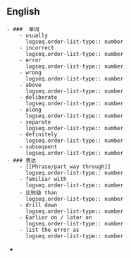 ## English
	- ###  单词
		- usually
		  logseq.order-list-type:: number
		- incorrect
		  logseq.order-list-type:: number
		- error
		  logseq.order-list-type:: number
		- wrong
		  logseq.order-list-type:: number
		- above
		  logseq.order-list-type:: number
		- deliberate
		  logseq.order-list-type:: number
		- along
		  logseq.order-list-type:: number
		- separate
		  logseq.order-list-type:: number
		- definitely
		  logseq.order-list-type:: number
		- subsequent
		  logseq.order-list-type:: number
	- ### 表达
		- [[Phrase/part way through]]
		  logseq.order-list-type:: number
		- familiar with
		  logseq.order-list-type:: number
		- 比较级 than
		  logseq.order-list-type:: number
		- drill down
		  logseq.order-list-type:: number
		- Earlier on / later on
		  logseq.order-list-type:: number
		- list the error as
		  logseq.order-list-type:: number
-